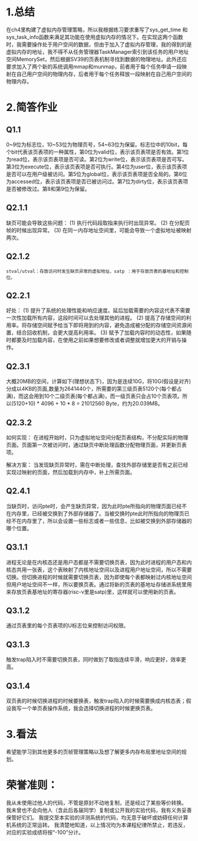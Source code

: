 # 1.总结
在ch4里构建了虚拟内存管理策略，所以我根据练习要求重写了sys_get_time 和 sys_task_info函数来满足其功能在使用虚拟内存的情况下。在实现这两个函数时，我需要操作处于用户空间的数据，但由于加入了虚拟内存管理，我的得到的是虚拟内存的地址，我不得不从任务管理器TaskManager索引到该任务的用户地址空间MemorySet，然后根据SV39的页表机制寻找到数据的物理地址。此外还应要求加入了两个新的系统调用mmap和munmap，前者用于每个任务申请一段映射在自己用户空间的物理内存，后者用于每个任务释放一段映射在自己用户空间的物理内存。

# 2.简答作业
## Q1.1
0~9位为标志位，10~53位为物理页号，54~63位为保留。标志位中的10bit，每个bit代表该页表项的一种属性，第0位为valid位，表示该页表项是否有效。第1位为read位，表示该页表项是否可读。第2位为write位，表示该页表项是否可写。第3位为execute位，表示该页表项是否可执行。第4位为user位，表示该页表项是否可以在用户级被访问。第5位为global位，表示该页表项是否全局的。第6位为accessed位，表示该页表项是否已被访问过。第7位为dirty位，表示该页表项是否被修改过。第8和第9位为保留。

## Q2.1.1
缺页可能会导致这些问题：
	(1) 执行代码段取指来执行时出现异常。
	(2) 在分配页帧的时候出现异常。
	(3) 在同一内存地址空间里，可能会导致一个虚拟地址被映射两次。

## Q2.1.2
	stval/utval：存放访问时发生缺页异常的虚拟地址、satp ：用于存放页表的基地址和控制位。

## Q2.2.1
好处：
	(1) 提升了系统的处理性能和响应速度。延后加载需要的内容这代表不需要一次性加载所有内容，这段时间可以去处理其他的进程。
	(2) 提高了存储空间的利用率。将存储空间赋予给当下即将用到的内容，避免造成被分配的存储空间资源闲置，结合回收机制，会更大提高利用率。
	(3) 赋予了加载内容时的动态性，如果随时都要及时加载内容，在使用之前如果想要修改或者调整就增加更大的开销与操作。 

## Q2.3.1
大概20MB的空间，计算如下(理想状态下)，因为是连续10G，将10G(假设是对齐)分成以4KB的页面,数量为2641440个，所需要的第三级页表5120个(每个都占满)，而这会用到10个二级页表(每个都占满)，而一级页表只会占10个页表项。所以(5120+10) * 4096 + 10 * 8 = 21012560 Byte，约为20.039MB。

## Q2.3.2
如何实现：
	在进程开始时，只为虚拟地址空间分配页表结构，不分配实际的物理页面。页面第一次被访问时，通过缺页中断处理函数分配物理页面，并更新页表项。

解决方案：
	当发现缺页异常时，需在中断处理，查找外部存储里是否有之前已经实现过映射的页面，然后加载到内存中，补上所需页面。

## Q2.4.1
当缺页时，访问pte时，会产生缺页异常，因为此时pte所指向的物理页面已经不在内存里，已经被交换到了外部存储器了。当被交换时pte此时所指向的物理页已经不在内存里了，所以会设置一些标志或者一些信息，比如被交换到外部存储器的哪个位置。

## Q3.1.1
进程无论是在内核态还是用户态都是不需要切换页表，因为此时进程的用户态和内核态共用一张表，这个表映射了内核地址空间以及进程用户地址空间，所以不需要切换。但切换进程的时候就需要切换页表，因为即使每个表都映射过内核地址空间但用户地址空间不一样，所以要换页表。通过将新的页表的基地址存储进系统里用来存放页表基地址的寄存器(risc-v里是satp)里，这样就可以使用新的页表。

## Q3.1.2
通过页表里的每个页表项的U标志位来控制访问权限。

## Q3.1.3
触发trap陷入时不需要切换页表，同时做到了取指连续平滑，响应更好，效率更高。

## Q3.1.4
双页表的时候切换进程的时候要换表，触发trap陷入的时候需要换成内核态表；假设我写一个单页表操作系统，我会选择切换进程的时候更换页表。

# 3.看法
希望能学习到其他更多的页帧管理策略以及想了解更多内存布局里地址空间的规划。

# 荣誉准则：
我从未使用过他人的代码，不管是原封不动地复制，还是经过了某些等价转换。 我未曾也不会向他人（含此后各届同学）复制或公开我的实验代码，我有义务妥善保管好它们。 我提交至本实验的评测系统的代码，均无意于破坏或妨碍任何计算机系统的正常运转。 我清楚地知道，以上情况均为本课程纪律所禁止，若违反，对应的实验成绩将按“-100”分计。